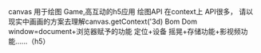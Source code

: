 canvas 用于绘图 Game,高互动的h5应用
绘图API 在context上 API很多，
请以现实中画画的方案去理解canvas.getContext('3d)
Bom Dom
    window=document+浏览器赋予的功能 定位+设备
    摇晃+存储功能+影视频功能......（h5）
    